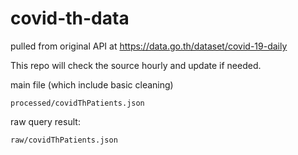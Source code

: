 # covid-th-data

pulled from original API at https://data.go.th/dataset/covid-19-daily

This repo will check the source hourly and update if needed.

main file (which include basic cleaning)

```
processed/covidThPatients.json
```

raw query result:

```
raw/covidThPatients.json
```
